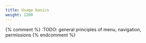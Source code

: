 ```yaml
---
title: Usage basics
weight: 1200
---
```


{% comment %}  :TODO: general principles of menu, navigation, permissions {% endcomment %}